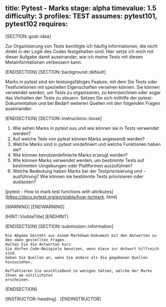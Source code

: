 title: Pytest - Marks
stage: alpha
timevalue: 1.5
difficulty: 3
profiles: TEST
assumes: pytest101, pytest102
requires:
---
[SECTION::goal::idea]

Zur Organisierung von Tests benötigte ich häufig Informationen, die nicht direkt in der Logik
des Codes festgehalten sind.
Hier setze ich mich mit dieser Aufgabe damit auseinander, wie ich meine Tests mit diesen Metainformationen
verbessern kann.

[ENDSECTION]
[SECTION::background::default]

Marks in pytest sind ein leistungsfähiges Feature, mit dem Sie Tests oder Testfunktionen mit
speziellen Eigenschaften versehen können.
Sie können verwendet werden, um Tests zu organisieren, zu kennzeichnen oder sogar das Verhalten
der Tests zu steuern.
Setzen Sie sich mithilfe der pytest-Dokumentation und bei Bedarf weiteren Quellen mit den
folgenden Fragen auseinander:

[ENDSECTION]
[SECTION::instructions::loose]

1. Wie sehen Marks in pytest aus und wie können sie in Tests verwendet werden?
2. Auf welche Teile von pytest können Marks angewandt werden?
3. Welche Marks sind in pytest vordefiniert und welche Funktionen haben sie?
4. Wie können benutzerdefinierte Marks erzeugt werden?
5. Wie können Marks verwendet werden, um bestimmte Tests auf bestimmten Umgebungen oder
   Plattformen auszuführen?
6. Welche Bedeutung haben Marks bei der Testpriorisierung und -ausführung? Wie können sie
   bestimmte Tests priorisieren oder auslassen?

[pytest - How to mark test functions with attributes](https://docs.pytest.org/en/stable/how-to/mark.
html)

[WARNING]
[ENDWARNING]

[HINT::VisibleTitle]
[ENDHINT]

[ENDSECTION]
[SECTION::submission::information]

    Die Abgabe besteht aus einem Markdown-Dokument mit den Antworten zu den oben gestellten Fragen.
    Halten Sie die Antworten kurz.
    Sie dürfen Code-Beispiele benutzen, wenn diese zur Antwort hilfreich sind.
    Geben Sie Quellen an, wenn Sie andere als die gegebenen Quellen hinzuziehen.

    Reflektieren Sie anschließend in wenigen Sätzen, welche der Marks Ihnen am nützlichsten
    erscheinen.

[ENDSECTION]

[INSTRUCTOR::heading]
.
[ENDINSTRUCTOR]
